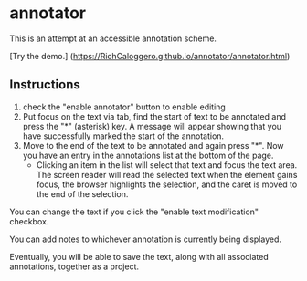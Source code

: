 # annotator

This is an attempt at an accessible annotation scheme.

[Try the demo.] (https://RichCaloggero.github.io/annotator/annotator.html)

## Instructions

1. check the "enable annotator" button to enable editing
2. Put focus on the text via tab, find the start of text to be annotated and press the "*" (asterisk) key. A message will appear showing that you have successfully marked the start of the annotation.
3. Move to the end of the text to be annotated and again press "*".  Now you have an entry in the annotations list at the bottom of the page.  
	- Clicking an item in the list will select that text and focus the text area.  The screen reader will read the selected text when the element gains focus, the browser highlights the selection, and the caret is moved to the end of the selection.




You can change the text if you click the "enable text modification" checkbox.

You can add notes to whichever annotation is currently being displayed.

Eventually, you will be able to save the text, along with all associated annotations, together as a project.
